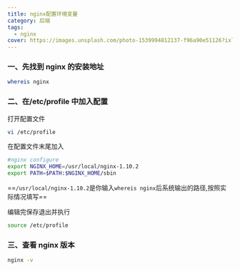 ```yaml
---
title: nginx配置环境变量
category: 后端
tags:
  - nginx
cover: https://images.unsplash.com/photo-1539994812137-f96a90e51126?ixlib=rb-1.2.1&ixid=eyJhcHBfaWQiOjQzMzEwfQ&auto=format&fit=crop&w=1350&q=80
---
```


### 一、先找到 nginx 的安装地址

```sh
whereis nginx
```

### 二、在/etc/profile 中加入配置

打开配置文件

```bash
vi /etc/profile
```

在配置文件末尾加入

```bash
#nginx configure
export NGINX_HOME=/usr/local/nginx-1.10.2
export PATH=$PATH:$NGINX_HOME/sbin
```

==`/usr/local/nginx-1.10.2`是你输入`whereis nginx`后系统输出的路径,按照实际情况填写==

编辑完保存退出并执行

```bash
source /etc/profile
```

### 三、查看 nginx 版本

```bash
nginx -v
```
